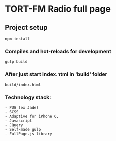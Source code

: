 # TORT-FM Radio full page

## Project setup
```
npm install
```

### Compiles and hot-reloads for development
```
gulp build
```

### After just start index.html in 'build' folder
```
build/index.html
```

### Technology stack:
```
- PUG (ex Jade)
- SCSS
- Adaptive for iPhone 6,
- Javascript
- JQuery
- Self-made gulp
- FullPage.js library
```
